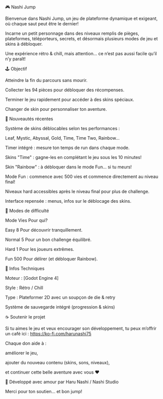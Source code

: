 🎮 Nashi Jump

Bienvenue dans Nashi Jump, un jeu de plateforme dynamique et exigeant, où chaque saut peut être le dernier!

Incarne un petit personnage dans des niveaux remplis de pièges, plateformes, téléporteurs, secrets, et désormais plusieurs modes de jeu et skins à débloquer.

Une expérience rétro & chill, mais attention… ce n’est pas aussi facile qu’il n’y paraît!

🕹️ Objectif

Atteindre la fin du parcours sans mourir.

Collecter les 94 pièces pour débloquer des récompenses.

Terminer le jeu rapidement pour accéder à des skins spéciaux.

Changer de skin pour personnaliser ton aventure.

🌟 Nouveautés récentes

Système de skins déblocables selon tes performances :

Leaf, Mystic, Abyssal, Gold, Time, Time Two, Rainbow...

Timer intégré : mesure ton temps de run dans chaque mode.

Skins "Time" : gagne-les en complétant le jeu sous les 10 minutes!

Skin "Rainbow" : à débloquer dans le mode Fun... si tu meurs!

Mode Fun : commence avec 500 vies et commence directement au niveau final!

Niveaux hard accessibles après le niveau final pour plus de challenge.

Interface repensée : menus, infos sur le déblocage des skins.

🔧 Modes de difficulté

Mode	Vies	Pour qui?

Easy	8	Pour découvrir tranquillement.

Normal	5	Pour un bon challenge équilibré.

Hard	1	Pour les joueurs extrêmes.

Fun	500	Pour délirer (et débloquer Rainbow).

👾 Infos Techniques

Moteur : [Godot Engine 4]

Style : Rétro / Chill

Type : Plateformer 2D avec un soupçon de die & retry

Système de sauvegarde intégré (progression & skins)

☕ Soutenir le projet

Si tu aimes le jeu et veux encourager son développement, tu peux m’offrir un café ici : https://ko-fi.com/harunashi75

Chaque don aide à :

améliorer le jeu,

ajouter du nouveau contenu (skins, sons, niveaux),

et continuer cette belle aventure avec vous ❤️

👤 Développé avec amour par Haru Nashi / Nashi Studio

Merci pour ton soutien… et bon jump!
